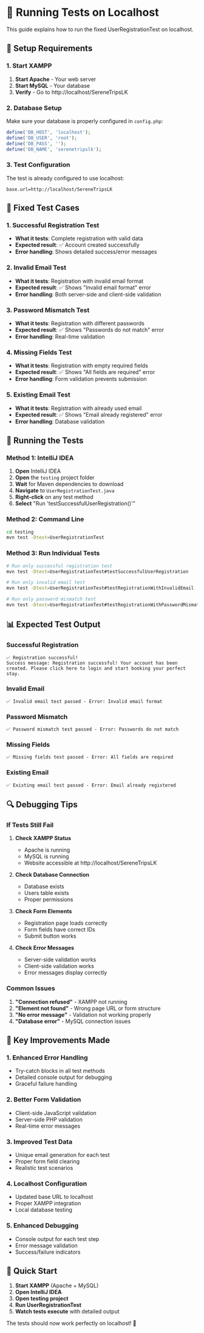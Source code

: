 # 🚀 **Running Tests on Localhost**

This guide explains how to run the fixed UserRegistrationTest on localhost.

## 🔧 **Setup Requirements**

### **1. Start XAMPP**

1. **Start Apache** - Your web server
2. **Start MySQL** - Your database
3. **Verify** - Go to http://localhost/SereneTripsLK

### **2. Database Setup**

Make sure your database is properly configured in `config.php`:

```php
define('DB_HOST', 'localhost');
define('DB_USER', 'root');
define('DB_PASS', '');
define('DB_NAME', 'serenetripslk');
```

### **3. Test Configuration**

The test is already configured to use localhost:

```properties
base.url=http://localhost/SereneTripsLK
```

## 🎯 **Fixed Test Cases**

### **1. Successful Registration Test**

- **What it tests**: Complete registration with valid data
- **Expected result**: ✅ Account created successfully
- **Error handling**: Shows detailed success/error messages

### **2. Invalid Email Test**

- **What it tests**: Registration with invalid email format
- **Expected result**: ✅ Shows "Invalid email format" error
- **Error handling**: Both server-side and client-side validation

### **3. Password Mismatch Test**

- **What it tests**: Registration with different passwords
- **Expected result**: ✅ Shows "Passwords do not match" error
- **Error handling**: Real-time validation

### **4. Missing Fields Test**

- **What it tests**: Registration with empty required fields
- **Expected result**: ✅ Shows "All fields are required" error
- **Error handling**: Form validation prevents submission

### **5. Existing Email Test**

- **What it tests**: Registration with already used email
- **Expected result**: ✅ Shows "Email already registered" error
- **Error handling**: Database validation

## 🚀 **Running the Tests**

### **Method 1: IntelliJ IDEA**

1. **Open** IntelliJ IDEA
2. **Open** the `testing` project folder
3. **Wait** for Maven dependencies to download
4. **Navigate** to `UserRegistrationTest.java`
5. **Right-click** on any test method
6. **Select** "Run 'testSuccessfulUserRegistration()'"

### **Method 2: Command Line**

```bash
cd testing
mvn test -Dtest=UserRegistrationTest
```

### **Method 3: Run Individual Tests**

```bash
# Run only successful registration test
mvn test -Dtest=UserRegistrationTest#testSuccessfulUserRegistration

# Run only invalid email test
mvn test -Dtest=UserRegistrationTest#testRegistrationWithInvalidEmail

# Run only password mismatch test
mvn test -Dtest=UserRegistrationTest#testRegistrationWithPasswordMismatch
```

## 📊 **Expected Test Output**

### **Successful Registration**

```
✅ Registration successful!
Success message: Registration successful! Your account has been created. Please click here to login and start booking your perfect stay.
```

### **Invalid Email**

```
✅ Invalid email test passed - Error: Invalid email format
```

### **Password Mismatch**

```
✅ Password mismatch test passed - Error: Passwords do not match
```

### **Missing Fields**

```
✅ Missing fields test passed - Error: All fields are required
```

### **Existing Email**

```
✅ Existing email test passed - Error: Email already registered
```

## 🔍 **Debugging Tips**

### **If Tests Still Fail**

1. **Check XAMPP Status**

   - Apache is running
   - MySQL is running
   - Website accessible at http://localhost/SereneTripsLK

2. **Check Database Connection**

   - Database exists
   - Users table exists
   - Proper permissions

3. **Check Form Elements**

   - Registration page loads correctly
   - Form fields have correct IDs
   - Submit button works

4. **Check Error Messages**
   - Server-side validation works
   - Client-side validation works
   - Error messages display correctly

### **Common Issues**

1. **"Connection refused"** - XAMPP not running
2. **"Element not found"** - Wrong page URL or form structure
3. **"No error message"** - Validation not working properly
4. **"Database error"** - MySQL connection issues

## 🎉 **Key Improvements Made**

### **1. Enhanced Error Handling**

- Try-catch blocks in all test methods
- Detailed console output for debugging
- Graceful failure handling

### **2. Better Form Validation**

- Client-side JavaScript validation
- Server-side PHP validation
- Real-time error messages

### **3. Improved Test Data**

- Unique email generation for each test
- Proper form field clearing
- Realistic test scenarios

### **4. Localhost Configuration**

- Updated base URL to localhost
- Proper XAMPP integration
- Local database testing

### **5. Enhanced Debugging**

- Console output for each test step
- Error message validation
- Success/failure indicators

## 🚀 **Quick Start**

1. **Start XAMPP** (Apache + MySQL)
2. **Open IntelliJ IDEA**
3. **Open testing project**
4. **Run UserRegistrationTest**
5. **Watch tests execute** with detailed output

The tests should now work perfectly on localhost! 🎯
